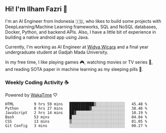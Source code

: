## Hi! I'm Ilham Fazri 👋

I'm an AI Engineer from Indonesia 🇮🇩, who likes to build some projects with DeepLearning/Machine Learning frameworks, SQL and NoSQL databases, Docker, Python, and backend APIs. Also, I have a little bit of experience in building a native android app using Java.

Currently, I'm working as AI Engineer at [Widya Wicara](https://widyawicara.com) and a final year undergraduate student at Gadjah Mada University. 

In my free time, I like playing games 🎮, watching movies or TV series 🍿, and reading SOTA paper in machine learning as my sleeping pills 💊. 

### Weekly Coding Activity ☕
Powered by [WakaTime](https://wakatime.com/) ♡
<!--START_SECTION:waka-->

```text
HTML         9 hrs 59 mins   ███████████▒░░░░░░░░░░░░░   45.48 %
Python       8 hrs 27 mins   █████████▓░░░░░░░░░░░░░░░   38.46 %
JavaScript   2 hrs 14 mins   ██▓░░░░░░░░░░░░░░░░░░░░░░   10.19 %
Bash         53 mins         █░░░░░░░░░░░░░░░░░░░░░░░░   04.04 %
CSS          13 mins         ▒░░░░░░░░░░░░░░░░░░░░░░░░   01.05 %
Git Config   3 mins          ░░░░░░░░░░░░░░░░░░░░░░░░░   00.27 %
```

<!--END_SECTION:waka-->
